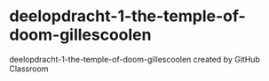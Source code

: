 # deelopdracht-1-the-temple-of-doom-gillescoolen
deelopdracht-1-the-temple-of-doom-gillescoolen created by GitHub Classroom
